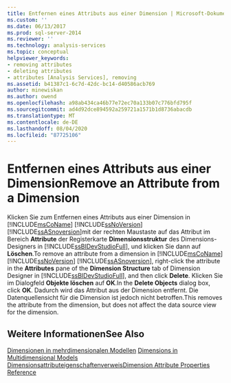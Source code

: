 ```yaml
---
title: Entfernen eines Attributs aus einer Dimension | Microsoft-Dokumentation
ms.custom: ''
ms.date: 06/13/2017
ms.prod: sql-server-2014
ms.reviewer: ''
ms.technology: analysis-services
ms.topic: conceptual
helpviewer_keywords:
- removing attributes
- deleting attributes
- attributes [Analysis Services], removing
ms.assetid: b41387c1-6c7d-42dc-bc14-d40586acb769
author: minewiskan
ms.author: owend
ms.openlocfilehash: a98ab434ca46b77e72ec70a133b07c776bfd795f
ms.sourcegitcommit: ad4d92dce894592a259721a1571b1d8736abacdb
ms.translationtype: MT
ms.contentlocale: de-DE
ms.lasthandoff: 08/04/2020
ms.locfileid: "87725106"
---
```

# <a name="remove-an-attribute-from-a-dimension"></a><span data-ttu-id="4d13a-102">Entfernen eines Attributs aus einer Dimension</span><span class="sxs-lookup"><span data-stu-id="4d13a-102">Remove an Attribute from a Dimension</span></span>
  <span data-ttu-id="4d13a-103">Klicken Sie zum Entfernen eines Attributs aus einer Dimension in [!INCLUDE[msCoName](../../includes/msconame-md.md)] [!INCLUDE[ssNoVersion](../../includes/ssnoversion-md.md)] [!INCLUDE[ssASnoversion](../../includes/ssasnoversion-md.md)]mit der rechten Maustaste auf das Attribut im Bereich **Attribute** der Registerkarte **Dimensionsstruktur** des Dimensions-Designers in [!INCLUDE[ssBIDevStudioFull](../../includes/ssbidevstudiofull-md.md)], und klicken Sie dann auf **Löschen**.</span><span class="sxs-lookup"><span data-stu-id="4d13a-103">To remove an attribute from a dimension in [!INCLUDE[msCoName](../../includes/msconame-md.md)] [!INCLUDE[ssNoVersion](../../includes/ssnoversion-md.md)] [!INCLUDE[ssASnoversion](../../includes/ssasnoversion-md.md)], right-click the attribute in the **Attributes** pane of the **Dimension Structure** tab of Dimension Designer in [!INCLUDE[ssBIDevStudioFull](../../includes/ssbidevstudiofull-md.md)], and then click **Delete**.</span></span> <span data-ttu-id="4d13a-104">Klicken Sie im Dialogfeld **Objekte löschen** auf **OK**.</span><span class="sxs-lookup"><span data-stu-id="4d13a-104">In the **Delete Objects** dialog box, click **OK**.</span></span> <span data-ttu-id="4d13a-105">Dadurch wird das Attribut aus der Dimension entfernt. Die Datenquellensicht für die Dimension ist jedoch nicht betroffen.</span><span class="sxs-lookup"><span data-stu-id="4d13a-105">This removes the attribute from the dimension, but does not affect the data source view for the dimension.</span></span>  
  
## <a name="see-also"></a><span data-ttu-id="4d13a-106">Weitere Informationen</span><span class="sxs-lookup"><span data-stu-id="4d13a-106">See Also</span></span>  
 <span data-ttu-id="4d13a-107">[Dimensionen in mehrdimensionalen Modellen](dimensions-in-multidimensional-models.md) </span><span class="sxs-lookup"><span data-stu-id="4d13a-107">[Dimensions in Multidimensional Models](dimensions-in-multidimensional-models.md) </span></span>  
 [<span data-ttu-id="4d13a-108">Dimensionsattributeigenschaftenverweis</span><span class="sxs-lookup"><span data-stu-id="4d13a-108">Dimension Attribute Properties Reference</span></span>](dimension-attribute-properties-reference.md)  
  
  
